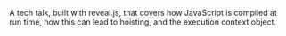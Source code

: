 A tech talk, built with reveal.js, that covers how JavaScript is compiled at run time, how this can lead to hoisting, and the execution context object.
